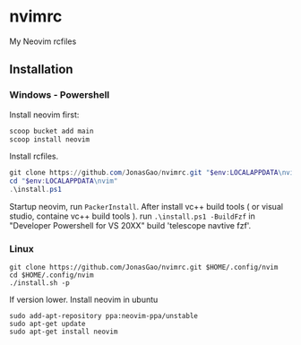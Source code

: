# nvimrc
My Neovim rcfiles

## Installation

### Windows - Powershell

Install neovim first:

```powershell
scoop bucket add main
scoop install neovim
```

Install rcfiles.

```powershell
git clone https://github.com/JonasGao/nvimrc.git "$env:LOCALAPPDATA\nvim"
cd "$env:LOCALAPPDATA\nvim"
.\install.ps1
```

Startup neovim, run `PackerInstall`.
After install vc++ build tools ( or visual studio, containe vc++ build tools ). run `.\install.ps1 -BuildFzf` in "Developer Powershell for VS 20XX" build 'telescope navtive fzf'.

### Linux

```shell
git clone https://github.com/JonasGao/nvimrc.git $HOME/.config/nvim
cd $HOME/.config/nvim
./install.sh -p
```

If version lower. Install neovim in ubuntu

```shell
sudo add-apt-repository ppa:neovim-ppa/unstable
sudo apt-get update
sudo apt-get install neovim
```
